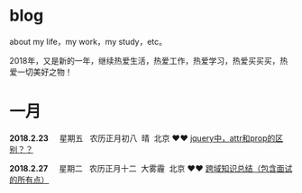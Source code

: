 # blog
about my life，my work，my study，etc。

2018年，又是新的一年，继续热爱生活，热爱工作，热爱学习，热爱买买买，热爱一切美好之物！

一月
==================

**2018.2.23**     星期五   农历正月初八  晴  北京 ❤️❤️
[jquery中，attr和prop的区别？？](https://github.com/yoky/blog/issues/1)


**2018.2.27**     星期二   农历正月十二  大雾霾  北京 ❤️❤️
[跨域知识总结（包含面试的所有点）](https://github.com/yoky/blog/issues/2)
